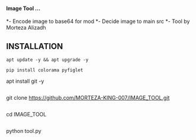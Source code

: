 #### Image Tool ...
*- Encode image to base64 for mod
*- Decide image to main src
*- Tool by Morteza Alizadh
## INSTALLATION
```
apt update -y && apt upgrade -y
```
```
pip install colorama pyfiglet
```
apt install git -y
```
```
git clone https://github.com/MORTEZA-KING-007/IMAGE_TOOL.git
```
```
cd IMAGE_TOOL
```
```
python tool.py
```
